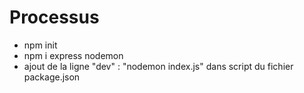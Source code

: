 # Processus 

- npm init 
- npm i express nodemon
- ajout de la ligne "dev" : "nodemon index.js" dans script du fichier package.json